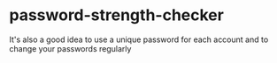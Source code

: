 # password-strength-checker
 It's also a good idea to use a unique password for each account and to change your passwords regularly
